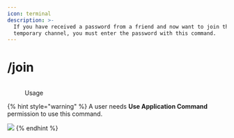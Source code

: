 ```yaml
---
icon: terminal
description: >-
  If you have received a password from a friend and now want to join their
  temporary channel, you must enter the password with this command.
---
```


# /join

<figure><img src="../.gitbook/assets/image (6) (1) (1).png" alt=""><figcaption><p>Usage</p></figcaption></figure>

{% hint style="warning" %}
A user needs **Use Application Command** permission to use this command.

![](<../.gitbook/assets/image (77).png>)
{% endhint %}
